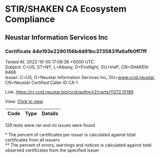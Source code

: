 # STIR/SHAKEN CA Ecosystem Compliance
## Neustar Information Services Inc

### Certificate 44e193e2290156b4d91bc3735831fa6afb0ff7ff
Tested At: 2022-10-05 17:08:38 +0000 UTC\
Subject: C=US, ST=NY, L=Albany, O=Firstlight, OU=VoIP, CN=SHAKEN-8468\
Issuer: C=US, O=Neustar Information Services Inc, OU=www.ccid.neustar, CN=Neustar Certified Caller ID CA-1

Link: https://cr.ccid.neustar.biz/ccid/authn/v2/certs/11272.10189

View: [Click to view](https://understandingwebpki.com/?cert=MIID8DCCAtigAwIBAgIUP3TRzaCNW3sjU1Nsf8lBUPyyqPEwDQYJKoZIhvcNAQELBQAwfjEpMCcGA1UEAwwgTmV1c3RhciBDZXJ0aWZpZWQgQ2FsbGVyIElEIENBLTExGTAXBgNVBAsMEHd3dy5jY2lkLm5ldXN0YXIxKTAnBgNVBAoMIE5ldXN0YXIgSW5mb3JtYXRpb24gU2VydmljZXMgSW5jMQswCQYDVQQGEwJVUzAeFw0yMTA1MDYxNTUwNTlaFw0yNDA1MDYxNTUwNTlaMGUxFDASBgNVBAMMC1NIQUtFTi04NDY4MQ0wCwYDVQQLDARWb0lQMRMwEQYDVQQKDApGaXJzdGxpZ2h0MQ8wDQYDVQQHDAZBbGJhbnkxCzAJBgNVBAgMAk5ZMQswCQYDVQQGEwJVUzBZMBMGByqGSM49AgEGCCqGSM49AwEHA0IABAM8TR2ww2m%2Fh8OK8ivCY99lbRSmJ69rEbQiZmJ4H%2Fte4rL%2FANpCYvHfeHA9p31kGk95zfA%2B9Pf1Vv67mwB1iSWjggFIMIIBRDAMBgNVHRMBAf8EAjAAMB8GA1UdIwQYMBaAFDu5XMsxF5xIz9TaZuuNtqjV4Qn3MIGBBggrBgEFBQcBAQR1MHMwRwYIKwYBBQUHMAKGO2h0dHA6Ly9jYWNlcnRzLmNjaWQubmV1c3Rhci9OZXVzdGFyQ2VydGlmaWVkQ2FsbGVySWRDQTEuY3J0MCgGCCsGAQUFBzABhhxodHRwOi8vb2NzcC1jYTEuY2NpZC5uZXVzdGFyMEgGA1UdHwRBMD8wPaA7oDmGN2h0dHA6Ly9jcmwuY2NpZC5uZXVzdGFyL05ldXN0YXJDZXJ0aWZpZWRDYWxsZXJJZENBMS5jcmwwHQYDVR0OBBYEFHY7G4aASW8hAhxf7pVBmiLW1H5IMA4GA1UdDwEB%2FwQEAwIHgDAWBggrBgEFBQcBGgQKMAigBhYEODQ2ODANBgkqhkiG9w0BAQsFAAOCAQEAIN%2FQRzAIvD3ndLrBRCIO6yGDSUQ9rMD%2FSpuiv9ZX8ielqy0eIvJCdxprEmcrXY3tf7Hct82lCvPKUdSRcyOcFKhvtGlaroYHzZ7FWQtF5i0VGYLcdXF7tIto%2Ffnn2Gz2uy1GN%2FFRAA2gki%2BOLzIp4c9ffT71MKMjHHt3GaMLeYJxmqL2%2B0oy3pLTU84NDuoW82VL1S6luiKnj%2FNMJcaN9vDkvQGzYEJmA5aziYRnInNMSHqqsGycD7dAmxhKPo9ycoeQrwUo4zBav4PNwgh5%2B94f5nCU5T9FqsILc5IbRrgkzZPtNrs98BVu%2FFmNqHdPoKqQVDN4%2Fjg4NmcPSkhcig%3D%3D)


| Code | Type | Details |
|------|------|---------|

129 tests were ran and no issues were found

\* The percent of certificates per issuer is calculated against total certificates from all issuers\
\*\* The percent of errors, warnings and notices is calculated against total observed certificates from the specified issuer
